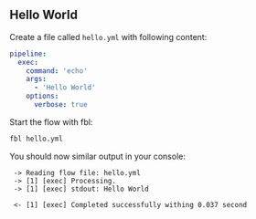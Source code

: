 ## Hello World

Create a file called `hello.yml` with following content:

```yaml
pipeline:
  exec:
    command: 'echo'
    args:
      - 'Hello World'
    options:
      verbose: true
```
 
Start the flow with fbl:

```bash
fbl hello.yml
```

You should now similar output in your console:

```
 -> Reading flow file: hello.yml
 -> [1] [exec] Processing.
 -> [1] [exec] stdout: Hello World

 <- [1] [exec] Completed successfully withing 0.037 second
```